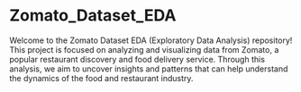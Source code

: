 # Zomato_Dataset_EDA
Welcome to the Zomato Dataset EDA (Exploratory Data Analysis) repository! This project is focused on analyzing and visualizing data from Zomato, a popular restaurant discovery and food delivery service. Through this analysis, we aim to uncover insights and patterns that can help understand the dynamics of the food and restaurant industry.
